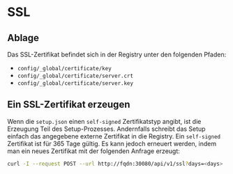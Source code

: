 # SSL

## Ablage

Das SSL-Zertifikat befindet sich in der Registry unter den folgenden Pfaden:
- `config/_global/certificate/key`
- `config/_global/certificate/server.crt`
- `config/_global/certificate/server.key`

## Ein SSL-Zertifikat erzeugen

Wenn die `setup.json` einen `self-signed` Zertifikatstyp angibt, ist die Erzeugung Teil des Setup-Prozesses.
Andernfalls schreibt das Setup einfach das angegebene externe Zertifikat in die Registry.
Ein `self-signed` Zertifikat ist für 365 Tage gültig. Es kann jedoch erneuert werden, indem man ein neues Zertifikat mit der folgenden Anfrage erzeugt:

```bash
curl -I --request POST --url http://fqdn:30080/api/v1/ssl?days=<days> 
```
